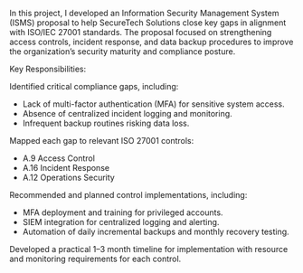 In this project, I developed an Information Security Management System (ISMS) proposal to help SecureTech Solutions close key gaps in alignment with ISO/IEC 27001 standards. The proposal focused on strengthening access controls, incident response, and data backup procedures to improve the organization’s security maturity and compliance posture.

Key Responsibilities:

Identified critical compliance gaps, including:
- Lack of multi-factor authentication (MFA) for sensitive system access.
- Absence of centralized incident logging and monitoring.
- Infrequent backup routines risking data loss.




Mapped each gap to relevant ISO 27001 controls:
- A.9 Access Control
- A.16 Incident Response
- A.12 Operations Security




Recommended and planned control implementations, including:
- MFA deployment and training for privileged accounts.
- SIEM integration for centralized logging and alerting.
- Automation of daily incremental backups and monthly recovery testing.




Developed a practical 1–3 month timeline for implementation with resource and monitoring requirements for each control.
